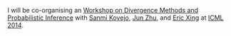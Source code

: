 I will be co-organising an [Workshop on Divergence Methods and Probabilistic Inference](http://ml-thu.net/~dmpi-icml2014-workshop/home) with [Sanmi Koyejo](http://www.ideal.ece.utexas.edu/~sanmi/), [Jun Zhu](http://www.ml-thu.net/~jun/), and [Eric Xing](http://www.cs.cmu.edu/~epxing/) at [ICML 2014](http://icml.cc/2014/).
